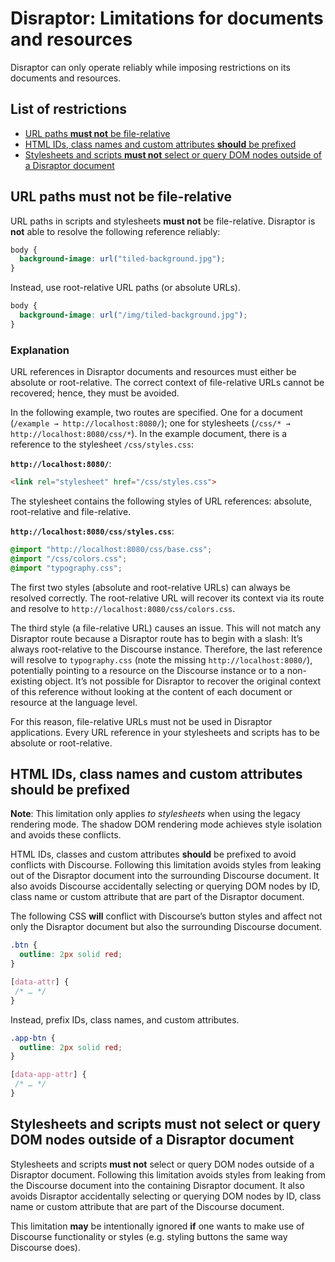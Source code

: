 # Disraptor: Limitations for documents and resources

Disraptor can only operate reliably while imposing restrictions on its documents and resources.



## List of restrictions

- [URL paths **must not** be file-relative](#url-paths-must-not-be-file-relative)
- [HTML IDs, class names and custom attributes **should** be prefixed](#html-ids-class-names-and-custom-attributes-should-be-prefixed)
- [Stylesheets and scripts **must not** select or query DOM nodes outside of a Disraptor document](#stylesheets-and-scripts-must-not-select-or-query-dom-nodes-outside-of-a-disraptor-document)



## URL paths must not be file-relative

URL paths in scripts and stylesheets **must not** be file-relative. Disraptor is **not** able to resolve the following reference reliably:

```css
body {
  background-image: url("tiled-background.jpg");
}
```

Instead, use root-relative URL paths (or absolute URLs).

```css
body {
  background-image: url("/img/tiled-background.jpg");
}
```

### Explanation

URL references in Disraptor documents and resources must either be absolute or root-relative. The correct context of file-relative URLs cannot be recovered; hence, they must be avoided.

In the following example, two routes are specified. One for a document (`/example → http://localhost:8080/`); one for stylesheets (`/css/* → http://localhost:8080/css/*`). In the example document, there is a reference to the stylesheet `/css/styles.css`:

**`http://localhost:8080/`**:

```html
<link rel="stylesheet" href="/css/styles.css">
```

The stylesheet contains the following styles of URL references: absolute, root-relative and file-relative.

**`http://localhost:8080/css/styles.css`**:

```css
@import "http://localhost:8080/css/base.css";
@import "/css/colors.css";
@import "typography.css";
```

The first two styles (absolute and root-relative URLs) can always be resolved correctly. The root-relative URL will recover its context via its route and resolve to `http://localhost:8080/css/colors.css`.

The third style (a file-relative URL) causes an issue. This will not match any Disraptor route because a Disraptor route has to begin with a slash: It’s always root-relative to the Discourse instance. Therefore, the last reference will resolve to `typography.css` (note the missing `http://localhost:8080/`), potentially pointing to a resource on the Discourse instance or to a non-existing object. It’s not possible for Disraptor to recover the original context of this reference without looking at the content of each document or resource at the language level.

For this reason, file-relative URLs must not be used in Disraptor applications. Every URL reference in your stylesheets and scripts has to be absolute or root-relative.



## HTML IDs, class names and custom attributes should be prefixed

**Note**: This limitation only applies *to stylesheets* when using the legacy rendering mode. The shadow DOM rendering mode achieves style isolation and avoids these conflicts.

HTML IDs, classes and custom attributes **should** be prefixed to avoid conflicts with Discourse. Following this limitation avoids styles from leaking out of the Disraptor document into the surrounding Discourse document. It also avoids Discourse accidentally selecting or querying DOM nodes by ID, class name or custom attribute that are part of the Disraptor document.

The following CSS **will** conflict with Discourse’s button styles and affect not only the Disraptor document but also the surrounding Discourse document.

```css
.btn {
  outline: 2px solid red;
}

[data-attr] {
 /* … */
}
```

Instead, prefix IDs, class names, and custom attributes.

```css
.app-btn {
  outline: 2px solid red;
}

[data-app-attr] {
 /* … */
}
```



## Stylesheets and scripts must not select or query DOM nodes outside of a Disraptor document

Stylesheets and scripts **must not** select or query DOM nodes outside of a Disraptor document. Following this limitation avoids styles from leaking from the Discourse document into the containing Disraptor document. It also avoids Disraptor accidentally selecting or querying DOM nodes by ID, class name or custom attribute that are part of the Discourse document.

This limitation **may** be intentionally ignored **if** one wants to make use of Discourse functionality or styles (e.g. styling buttons the same way Discourse does).

